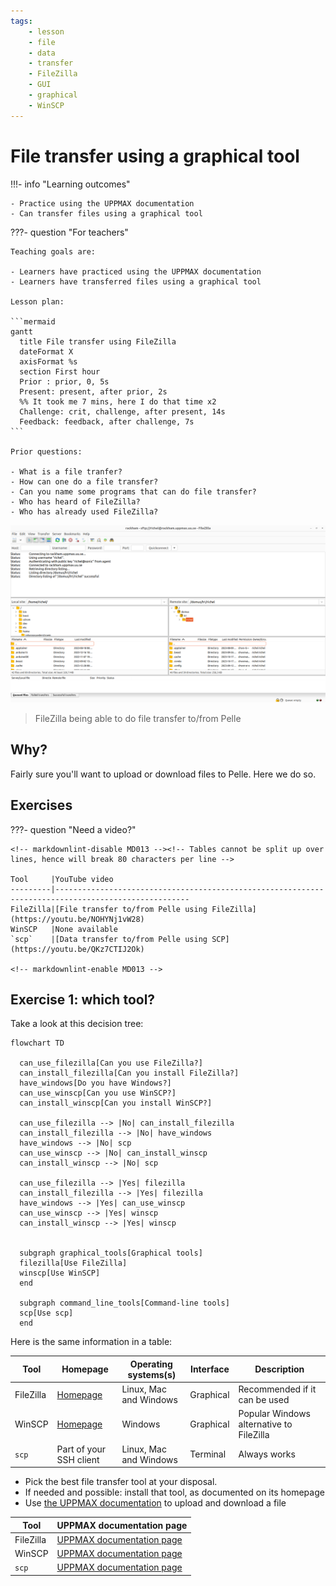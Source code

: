 ```yaml
---
tags:
    - lesson
    - file
    - data
    - transfer
    - FileZilla
    - GUI
    - graphical
    - WinSCP
---
```


# File transfer using a graphical tool

!!!- info "Learning outcomes"

    - Practice using the UPPMAX documentation
    - Can transfer files using a graphical tool

???- question "For teachers"

    Teaching goals are:

    - Learners have practiced using the UPPMAX documentation
    - Learners have transferred files using a graphical tool

    Lesson plan:

    ```mermaid
    gantt
      title File transfer using FileZilla
      dateFormat X
      axisFormat %s
      section First hour
      Prior : prior, 0, 5s
      Present: present, after prior, 2s
      %% It took me 7 mins, here I do that time x2
      Challenge: crit, challenge, after present, 14s
      Feedback: feedback, after challenge, 7s
    ```

    Prior questions:

    - What is a file tranfer?
    - How can one do a file transfer?
    - Can you name some programs that can do file transfer?
    - Who has heard of FileZilla?
    - Who has already used FileZilla?

![FileZilla connected to Pelle](filezilla_login_to_pelle.png)

> FileZilla being able to do file transfer to/from Pelle

## Why?

Fairly sure you'll want to upload or download files to Pelle.
Here we do so.

## Exercises

???- question "Need a video?"

    <!-- markdownlint-disable MD013 --><!-- Tables cannot be split up over lines, hence will break 80 characters per line -->

    Tool     |YouTube video
    ---------|----------------------------------------------------------------------------------------------------
    FileZilla|[File transfer to/from Pelle using FileZilla](https://youtu.be/NOHYNj1vW28)
    WinSCP   |None available
    `scp`    |[Data transfer to/from Pelle using SCP](https://youtu.be/QKz7CTIJ2Ok)

    <!-- markdownlint-enable MD013 -->

## Exercise 1: which tool?

Take a look at this decision tree:

```mermaid
flowchart TD

  can_use_filezilla[Can you use FileZilla?]
  can_install_filezilla[Can you install FileZilla?]
  have_windows[Do you have Windows?]
  can_use_winscp[Can you use WinSCP?]
  can_install_winscp[Can you install WinSCP?]

  can_use_filezilla --> |No| can_install_filezilla
  can_install_filezilla --> |No| have_windows
  have_windows --> |No| scp
  can_use_winscp --> |No| can_install_winscp
  can_install_winscp --> |No| scp

  can_use_filezilla --> |Yes| filezilla
  can_install_filezilla --> |Yes| filezilla
  have_windows --> |Yes| can_use_winscp
  can_use_winscp --> |Yes| winscp
  can_install_winscp --> |Yes| winscp


  subgraph graphical_tools[Graphical tools]
  filezilla[Use FileZilla]
  winscp[Use WinSCP]
  end

  subgraph command_line_tools[Command-line tools]
  scp[Use scp]
  end
```

Here is the same information in a table:

<!-- markdownlint-disable MD013 --><!-- Tables cannot be split up over lines, hence will break 80 characters per line -->

Tool     |Homepage                                    |Operating systems(s)  |Interface|Description
---------|--------------------------------------------|----------------------|---------|----------------------------------------
FileZilla|[Homepage](https://filezilla-project.org/)  |Linux, Mac and Windows|Graphical|Recommended if it can be used
WinSCP   |[Homepage](https://winscp.net/eng/index.php)|Windows               |Graphical|Popular Windows alternative to FileZilla
`scp`    |Part of your SSH client                     |Linux, Mac and Windows|Terminal |Always works

<!-- markdownlint-enable MD013 -->

- Pick the best file transfer tool at your disposal.
- If needed and possible: install that tool, as documented on its homepage
- Use [the UPPMAX documentation](http://docs.uppmax.uu.se/) to upload
  and download a file

<!-- markdownlint-disable MD013 --><!-- Tables cannot be split up over lines, hence will break 80 characters per line -->

Tool     |UPPMAX documentation page
---------|----------------------------------------------------------------------------------------------------
FileZilla|[UPPMAX documentation page](https://docs.uppmax.uu.se/software/pelle_file_transfer_using_filezilla/)
WinSCP   |[UPPMAX documentation page](https://docs.uppmax.uu.se/software/pelle_file_transfer_using_winscp/)
`scp`    |[UPPMAX documentation page](https://docs.uppmax.uu.se/software/pelle_file_transfer_using_scp/)

<!-- markdownlint-enable MD013 -->
